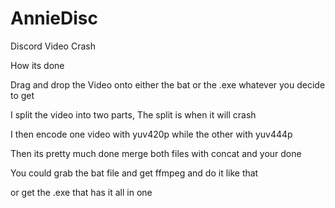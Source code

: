 # AnnieDisc
Discord Video Crash

How its done

Drag and drop the Video onto either the bat or the .exe whatever you decide to get

I split the video into two parts, The split is when it will crash

I then encode one video with yuv420p while the other with yuv444p

Then its pretty much done merge both files with concat and your done


You could grab the bat file and get ffmpeg and do it like that

or get the .exe that has it all in one
